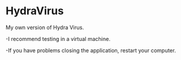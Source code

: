 # HydraVirus
My own version of Hydra Virus.


-I recommend testing in a virtual machine.


-If you have problems closing the application, restart your computer.
